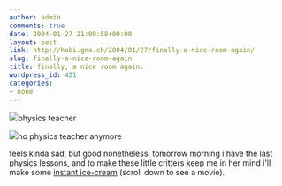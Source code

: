 ```yaml
---
author: admin
comments: true
date: 2004-01-27 21:09:58+00:00
layout: post
link: http://habi.gna.ch/2004/01/27/finally-a-nice-room-again/
slug: finally-a-nice-room-again
title: finally, a nice room again.
wordpress_id: 421
categories:
- none
---
```


[![](http://habi.gna.ch/blog/images/phys-tm.jpg)](http://habi.gna.ch/blog/images/phys.jpg)physics teacher

[![](http://habi.gna.ch/blog/images/phys2-tm.jpg)](http://habi.gna.ch/blog/images/phys2.jpg)no physics teacher anymore

feels kinda sad, but good nonetheless.
tomorrow morning i have the last physics lessons, and to make these little critters keep me in her mind i'll make some [instant ice-cream](http://www.polsci.wvu.edu/Henry/Icecream/Icecream.html) (scroll down to see a movie).
